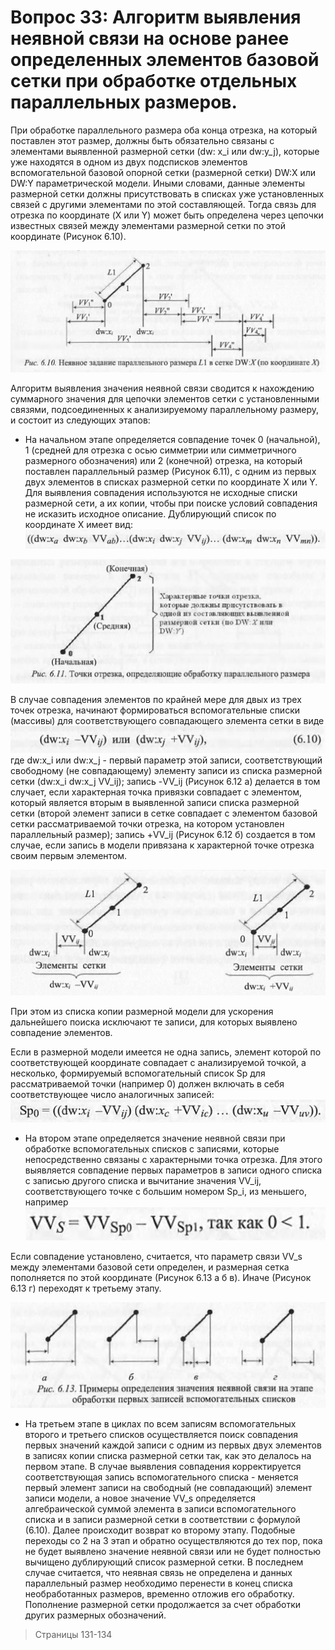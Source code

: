 # Вопрос 33: Алгоритм выявления неявной связи на основе ранее определенных элементов базовой сетки при обработке отдельных параллельных размеров.

При обработке параллельного размера оба конца отрезка, на который поставлен этот размер, должны быть обязательно связаны с элементами выявленной размерной сетки (dw: x_i или dw:y_j), которые уже находятся в одном из двух подсписков элементов вспомогательной базовой опорной сетки (размерной сетки) DW:X или DW:Y параметрической модели. Иными словами, данные элементы размерной сетки должны присутствовать в списках уже установленных связей с другими элементами по этой составляющей. Тогда связь для отрезка по координате (X или Y) может быть определена через цепочки известных связей между элементами размерной сетки по этой координате (Рисунок 6.10).

![Рисунок 6.10](../resources/imgs/33/6_10.png)

Алгоритм выявления значения неявной связи сводится к нахождению суммарного значения для цепочки элементов сетки с установленными связями, подсоединенных к анализируемому параллельному размеру, и состоит из следующих этапов:
- На начальном этапе определяется совпадение точек 0 (начальной), 1 (средней для отрезка с осью симметрии или симметричного размерного обозначения) или 2 (конечной) отрезка, на который поставлен параллельный размер (Рисунок 6.11), с одним из первых двух элементов в списках размерной сетки по координате X или Y. Для выявления совпадения используются не исходные списки размерной сети, а их копии, чтобы при поиске условий совпадения не исказить исходное описание. Дублирующий список по координате X имеет вид:
![Дублирующий список](../resources/imgs/33/1.png)

![Рисунок 6.11](../resources/imgs/33/6_11.png)

В случае совпадения элементов по крайней мере для двых из трех точек отрезка, начинают формироваться вспомогательные списки (массивы) для соответствующего совпадающего элемента сетки в виде
![Формула 6.10](../resources/imgs/33/f6_10.png)
где dw:x_i или dw:x_j - первый параметр этой записи, соответствующий свободному (не совпадающему) элементу записи из списка размерной сетки (dw:x_i dw:x_j VV_ij); запись -VV_ij (Рисунок 6.12 а) делается в том случает, если характерная точка привязки совпадает с элементом, который является вторым в выявленной записи списка размерной сетки (второй элемент записи в сетке совпадает с элементом базовой сетки рассматриваемой точки отрезка, на котором установлен параллельный размер); запись +VV_ij (Рисунок 6.12 б) создается в том случае, если запись в модели привязана к характерной точке отрезка своим первым элементом.

![Рисунок 6.12](../resources/imgs/33/6_12.png)

При этом из списка копии размерной модели для ускорения дальнейшего поиска исключают те записи, для которых выявлено совпадение элементов.

Если в размерной модели имеется не одна запись, элемент которой по соответствующей координате совпадает с анализируемой точкой, а несколько, формируемый вспомогательный список Sp для рассматриваемой точки (например 0) должен включать в себя соответствующее число аналогичных записей:
![Вспомогательный список](../resources/imgs/33/2.png)

- На втором этапе определяется значение неявной связи при обработке вспомогательных списков с записями, которые непосредственно связаны с характерными точка отрезка. Для этого выявляется совпадение первых параметров в записи одного списка с записью другого списка и вычитание значения VV_ij, соответствующего точке с большим номером Sp_i, из меньшего, например
![Значение неявной связи](../resources/imgs/33/3.png)

Если совпадение установлено, считается, что параметр связи VV_s между элементами базовой сети определен, и размерная сетка пополняется по этой координате (Рисунок 6.13 а б в). Иначе (Рисунок 6.13 г) переходят к третьему этапу.

![Рисунок 6.13](../resources/imgs/33/6_13.png)

- На третьем этапе в циклах по всем записям вспомогательных второго и третьего списков осуществляется поиск совпадения первых значений каждой записи с одним из первых двух элементов в записях копии списка размерной сетки так, как это делалось на первом этапе. В случае выявления совпадения корректируется соответствующая запись вспомогательного списка - меняется первый элемент записи на свободный (не совпадающий) элемент записи модели, а новое значение VV_s определяется алгебраической суммой элемента в записи вспомогательного списка и в записи размерной сетки в соответствии с формулой (6.10). Далее происходит возврат ко второму этапу. Подобные переходы со 2 на 3 этап и обратно осуществляются до тех пор, пока не будет выявлено значение неявной связи или не будет полностью вычищено дублирующий список размерной сетки. В последнем случае считается, что неявная связь не определена и данных параллельный размер необходимо перенести в конец списка необработанных размеров, временно отложив его обработку. Пополнение размерной сетки продолжается за счет обработки других размерных обозначений. 

> Страницы 131-134
